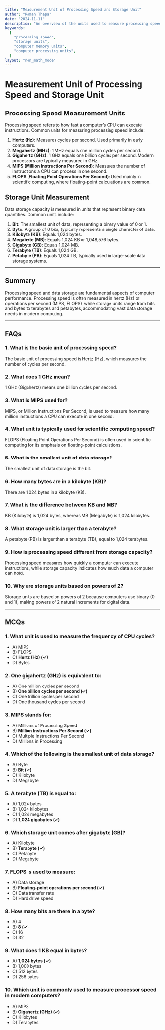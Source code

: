 ```yaml
---
title: "Measurement Unit of Processing Speed and Storage Unit"
author: "Roman Thapa"
date: "2024-11-11"
description: "An overview of the units used to measure processing speed and data storage in computers."
keywords:
  [
    "processing speed",
    "storage units",
    "computer memory units",
    "computer processing units",
  ]
layout: "non_math_mode"
---
```


# Measurement Unit of Processing Speed and Storage Unit

## Processing Speed Measurement Units

Processing speed refers to how fast a computer’s CPU can execute instructions. Common units for measuring processing speed include:

1. **Hertz (Hz)**: Measures cycles per second. Used primarily in early computers.
2. **Megahertz (MHz)**: 1 MHz equals one million cycles per second.
3. **Gigahertz (GHz)**: 1 GHz equals one billion cycles per second. Modern processors are typically measured in GHz.
4. **MIPS (Million Instructions Per Second)**: Measures the number of instructions a CPU can process in one second.
5. **FLOPS (Floating Point Operations Per Second)**: Used mainly in scientific computing, where floating-point calculations are common.

## Storage Unit Measurement

Data storage capacity is measured in units that represent binary data quantities. Common units include:

1. **Bit**: The smallest unit of data, representing a binary value of 0 or 1.
2. **Byte**: A group of 8 bits; typically represents a single character of data.
3. **Kilobyte (KB)**: Equals 1,024 bytes.
4. **Megabyte (MB)**: Equals 1,024 KB or 1,048,576 bytes.
5. **Gigabyte (GB)**: Equals 1,024 MB.
6. **Terabyte (TB)**: Equals 1,024 GB.
7. **Petabyte (PB)**: Equals 1,024 TB, typically used in large-scale data storage systems.

---

## Summary

Processing speed and data storage are fundamental aspects of computer performance. Processing speed is often measured in hertz (Hz) or operations per second (MIPS, FLOPS), while storage units range from bits and bytes to terabytes and petabytes, accommodating vast data storage needs in modern computing.

---

## FAQs

### 1. What is the basic unit of processing speed?

The basic unit of processing speed is Hertz (Hz), which measures the number of cycles per second.

### 2. What does 1 GHz mean?

1 GHz (Gigahertz) means one billion cycles per second.

### 3. What is MIPS used for?

MIPS, or Million Instructions Per Second, is used to measure how many million instructions a CPU can execute in one second.

### 4. What unit is typically used for scientific computing speed?

FLOPS (Floating Point Operations Per Second) is often used in scientific computing for its emphasis on floating-point calculations.

### 5. What is the smallest unit of data storage?

The smallest unit of data storage is the bit.

### 6. How many bytes are in a kilobyte (KB)?

There are 1,024 bytes in a kilobyte (KB).

### 7. What is the difference between KB and MB?

KB (Kilobyte) is 1,024 bytes, whereas MB (Megabyte) is 1,024 kilobytes.

### 8. What storage unit is larger than a terabyte?

A petabyte (PB) is larger than a terabyte (TB), equal to 1,024 terabytes.

### 9. How is processing speed different from storage capacity?

Processing speed measures how quickly a computer can execute instructions, while storage capacity indicates how much data a computer can hold.

### 10. Why are storage units based on powers of 2?

Storage units are based on powers of 2 because computers use binary (0 and 1), making powers of 2 natural increments for digital data.

---

## MCQs

### 1. What unit is used to measure the frequency of CPU cycles?

- A) MIPS
- B) FLOPS
- C) **Hertz (Hz) (✓)**
- D) Bytes

### 2. One gigahertz (GHz) is equivalent to:

- A) One million cycles per second
- B) **One billion cycles per second (✓)**
- C) One trillion cycles per second
- D) One thousand cycles per second

### 3. MIPS stands for:

- A) Millions of Processing Speed
- B) **Million Instructions Per Second (✓)**
- C) Multiple Instructions Per Second
- D) Millions in Processing

### 4. Which of the following is the smallest unit of data storage?

- A) Byte
- B) **Bit (✓)**
- C) Kilobyte
- D) Megabyte

### 5. A terabyte (TB) is equal to:

- A) 1,024 bytes
- B) 1,024 kilobytes
- C) 1,024 megabytes
- D) **1,024 gigabytes (✓)**

### 6. Which storage unit comes after gigabyte (GB)?

- A) Kilobyte
- B) **Terabyte (✓)**
- C) Petabyte
- D) Megabyte

### 7. FLOPS is used to measure:

- A) Data storage
- B) **Floating-point operations per second (✓)**
- C) Data transfer rate
- D) Hard drive speed

### 8. How many bits are there in a byte?

- A) 4
- B) **8 (✓)**
- C) 16
- D) 32

### 9. What does 1 KB equal in bytes?

- A) **1,024 bytes (✓)**
- B) 1,000 bytes
- C) 512 bytes
- D) 256 bytes

### 10. Which unit is commonly used to measure processor speed in modern computers?

- A) MIPS
- B) **Gigahertz (GHz) (✓)**
- C) Kilobytes
- D) Terabytes
